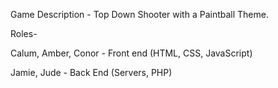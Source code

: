 Game Description - Top Down Shooter with a Paintball Theme.


Roles-

Calum, Amber, Conor - Front end (HTML, CSS, JavaScript)

Jamie, Jude - Back End (Servers, PHP)
